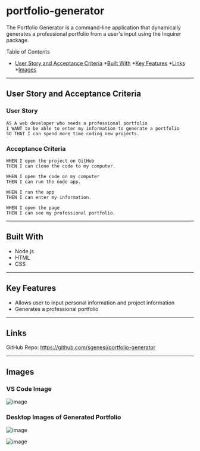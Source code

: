 # portfolio-generator
The Portfolio Generator is a command-line application that dynamically generates a professional portfolio from a user's input using the Inquirer package.  

Table of Contents
* [User Story and Acceptance Criteria](#user-story-and-acceptance-criteria)
*[Built With](#built-with)
*[Key Features](#key-features)
*[Links](#links)
*[Images](#images)

---
## User Story and Acceptance Criteria


### User Story

```
AS A web developer who needs a professional portfolio
I WANT to be able to enter my information to generate a portfolio
SO THAT I can spend more time coding new projects.
```

### Acceptance Criteria

```
WHEN I open the project on GitHub
THEN I can clone the code to my computer.
```
```
WHEN I open the code on my computer
THEN I can run the node app.
```

```
WHEN I run the app
THEN I can enter my information.
```
```
WHEN I open the page
THEN I can see my professional portfolio.
```

---
## Built With
* Node.js
* HTML
* CSS

---
## Key Features
* Allows user to input personal information and project information
* Generates a professional portfolio

---
## Links
GitHub Repo: https://github.com/sgenesi/portfolio-generator

---
## Images

### VS Code Image
![image](https://user-images.githubusercontent.com/71858457/104823411-18432100-5807-11eb-89ca-9e4b092a3bed.png)

### Desktop Images of Generated Portfolio
![image](https://user-images.githubusercontent.com/71858457/104823427-2bee8780-5807-11eb-9d61-08a7fca4a991.png)

![image](https://user-images.githubusercontent.com/71858457/104823436-3ad53a00-5807-11eb-8886-9d26c2751776.png)


